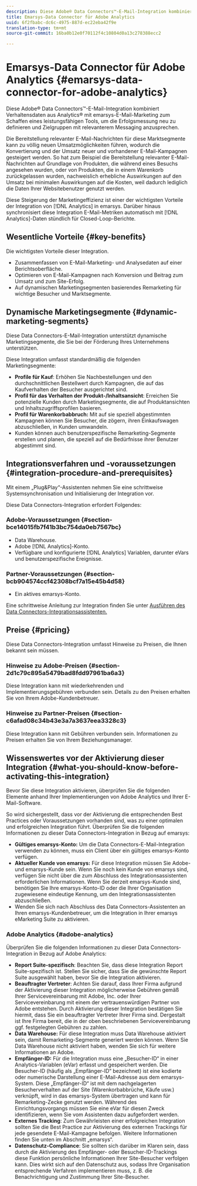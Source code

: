 ```yaml
---
description: Diese Adobe® Data Connectors™-E-Mail-Integration kombiniert Verhaltensdaten aus Analytics® mit emarsys-E-Mail-Marketing zum Schaffen eines leistungsfähigen Tools, um die Erfolgsmessung neu zu definieren und Zielgruppen mit relevanterem Messaging anzusprechen.
title: Emarsys-Data Connector für Adobe Analytics
uuid: 6f2fbabc-dc6c-4975-887d-ec22eba42f9e
translation-type: tm+mt
source-git-commit: 16ba0b12e0f70112f4c10804d0a13c278388ecc2

---
```



# Emarsys-Data Connector für Adobe Analytics {#emarsys-data-connector-for-adobe-analytics}

Diese Adobe® Data Connectors™-E-Mail-Integration kombiniert Verhaltensdaten aus Analytics® mit emarsys-E-Mail-Marketing zum Schaffen eines leistungsfähigen Tools, um die Erfolgsmessung neu zu definieren und Zielgruppen mit relevanterem Messaging anzusprechen.

Die Bereitstellung relevanter E-Mail-Nachrichten für diese Marktsegmente kann zu völlig neuen Umsatzmöglichkeiten führen, wodurch die Konvertierung und der Umsatz neuer und vorhandener E-Mail-Kampagnen gesteigert werden. So hat zum Beispiel die Bereitstellung relevanter E-Mail-Nachrichten auf Grundlage von Produkten, die während eines Besuchs angesehen wurden, oder von Produkten, die in einem Warenkorb zurückgelassen wurden, nachweislich erhebliche Auswirkungen auf den Umsatz bei minimalen Auswirkungen auf die Kosten, weil dadurch lediglich die Daten Ihrer Websitebenutzer genutzt werden.

Diese Steigerung der Marketingeffizienz ist einer der wichtigsten Vorteile der Integration von [!DNL Analytics] in emarsys. Darüber hinaus synchronisiert diese Integration E-Mail-Metriken automatisch mit [!DNL Analytics]-Daten stündlich für Closed-Loop-Berichte.

## Wesentliche Vorteile {#key-benefits}

Die wichtigsten Vorteile dieser Integration.

* Zusammenfassen von E-Mail-Marketing- und Analysedaten auf einer Berichtsoberfläche.
* Optimieren von E-Mail-Kampagnen nach Konversion und Beitrag zum Umsatz und zum Site-Erfolg.
* Auf dynamischen Marketingsegmenten basierendes Remarketing für wichtige Besucher und Marktsegmente.

## Dynamische Marketingsegmente {#dynamic-marketing-segments}

Diese Data Connectors-E-Mail-Integration unterstützt dynamische Marketingsegmente, die Sie bei der Förderung Ihres Unternehmens unterstützen.

Diese Integration umfasst standardmäßig die folgenden Marketingsegmente:

* **Profile für Kauf**: Erhöhen Sie Nachbestellungen und den durchschnittlichen Bestellwert durch Kampagnen, die auf das Kaufverhalten der Besucher ausgerichtet sind.
* **Profil für das Verhalten der Produkt-/Inhaltsansicht**: Erreichen Sie potenzielle Kunden durch Marketingsegmente, die auf Produktansichten und Inhaltszugriffsprofilen basieren.
* **Profil für Warenkorbabbruch:** Mit auf sie speziell abgestimmten Kampagnen können Sie Besucher, die zögern, ihren Einkaufswagen abzuschließen, in Kunden umwandeln.
* Kunden können auch benutzerspezifische Remarketing-Segmente erstellen und planen, die speziell auf die Bedürfnisse ihrer Benutzer abgestimmt sind.

## Integrationsverfahren und -voraussetzungen {#integration-procedure-and-prerequisites}

Mit einem „Plug&amp;Play“-Assistenten nehmen Sie eine schrittweise Systemsynchronisation und Initialisierung der Integration vor.

Diese Data Connectors-Integration erfordert Folgendes:

### Adobe-Voraussetzungen {#section-bce14015fb7f41b3bc754da0eb7567bc}

* Data Warehouse.
* Adobe [!DNL Analytics]-Konto.
* Verfügbare und konfigurierte [!DNL Analytics] Variablen, darunter eVars und benutzerspezifische Ereignisse.

### Partner-Voraussetzungen {#section-bcb904574ccf42308bcf7a15e45b4d58}

* Ein aktives emarsys-Konto.

Eine schrittweise Anleitung zur Integration finden Sie unter [Ausführen des Data Connectors-Integrationsassistenten.](/help/import/data-connectors/emarsys-overview/emarsys-wizard.md)

## Preise {#pricing}

Diese Data Connectors-Integration umfasst Hinweise zu Preisen, die Ihnen bekannt sein müssen.

### Hinweise zu Adobe-Preisen {#section-2d1c79c895a5479bad8fdd97961ba6a3}

Diese Integration kann mit wiederkehrenden und Implementierungsgebühren verbunden sein. Details zu den Preisen erhalten Sie von Ihrem Adobe-Kundenbetreuer.

### Hinweise zu Partner-Preisen {#section-c6afad08c34b43e3a7a3637eea3328c3}

Diese Integration kann mit Gebühren verbunden sein. Informationen zu Preisen erhalten Sie von Ihrem Beziehungsmanager.

## Wissenswertes vor der Aktivierung dieser Integration {#what-you-should-know-before-activating-this-integration}

Bevor Sie diese Integration aktivieren, überprüfen Sie die folgenden Elemente anhand Ihrer Implementierungen von Adobe Analytics und Ihrer E-Mail-Software.

So wird sichergestellt, dass vor der Aktivierung die entsprechenden Best Practices oder Voraussetzungen vorhanden sind, was zu einer optimalen und erfolgreichen Integration führt. Überprüfen Sie die folgenden Informationen zu dieser Data Connectors-Integration in Bezug auf emarsys:

* **Gültiges emarsys-Konto:** Um die Data Connectors-E-Mail-Integration verwenden zu können, muss ein Client über ein gültiges emarsys-Konto verfügen.
* **Aktueller Kunde von emarsys:** Für diese Integration müssen Sie Adobe- und emarsys-Kunde sein. Wenn Sie noch kein Kunde von emarsys sind, verfügen Sie nicht über die zum Abschluss des Integrationsassistenten erforderlichen Informationen. Wenn Sie derzeit emarsys-Kunde sind, benötigen Sie Ihre emarsys-Konto-ID oder die Ihrer Organisation zugewiesene eindeutige Kennung, um den Integrationsassistenten abzuschließen.
* Wenden Sie sich nach Abschluss des Data Connectors-Assistenten an Ihren emarsys-Kundenbetreuer, um die Integration in Ihrer emarsys eMarketing Suite zu aktivieren.

### Adobe Analytics {#adobe-analytics}

Überprüfen Sie die folgenden Informationen zu dieser Data Connectors-Integration in Bezug auf Adobe Analytics:

* **Report Suite-spezifisch**: Beachten Sie, dass diese Integration Report Suite-spezifisch ist. Stellen Sie sicher, dass Sie die gewünschte Report Suite ausgewählt haben, bevor Sie die Integration aktivieren.
* **Beauftragter Vertreter**: Achten Sie darauf, dass Ihrer Firma aufgrund der Aktivierung dieser Integration möglicherweise Gebühren gemäß Ihrer Servicevereinbarung mit Adobe, Inc. oder Ihrer Servicevereinbarung mit einem der vertrauenswürdigen Partner von Adobe entstehen. Durch Aktivierung dieser Integration bestätigen Sie hiermit, dass Sie ein beauftragter Vertreter Ihrer Firma sind. Dergestalt ist Ihre Firma bereit, die in der oben beschriebenen Servicevereinbarung ggf. festgelegten Gebühren zu zahlen.
* **Data Warehouse:** Für diese Integration muss Data Warehouse aktiviert sein, damit Remarketing-Segmente generiert werden können. Wenn Sie Data Warehouse nicht aktiviert haben, wenden Sie sich für weitere Informationen an Adobe.
* **Empfänger-ID:** Für die Integration muss eine „Besucher-ID“ in einer Analytics-Variablen (eVar) erfasst und gespeichert werden. Die Besucher-ID (häufig als „Empfänger-ID“ bezeichnet) ist eine kodierte oder numerische Darstellung einer E-Mail-Adresse aus dem emarsys-System. Diese „Empfänger-ID“ ist mit dem nachgelagerten Besucherverhalten auf der Site (Warenkorbabbrüche, Käufe usw.) verknüpft, wird in das emarsys-System übertragen und kann für Remarketing-Zecke genutzt werden. Während des Einrichtungsvorgangs müssen Sie eine eVar für diesen Zweck identifizieren, wenn Sie vom Assistenten dazu aufgefordert werden.
* **Externes Tracking**: Zum Gewährleisten einer erfolgreichen Integration sollten Sie die Best Practice zur Aktivierung des externen Trackings für jede gesendete E-Mail-Kampagne befolgen. Weitere Informationen finden Sie unten im Abschnitt „emarsys“.
* **Datenschutz-Compliance**: Sie sollten sich darüber im Klaren sein, dass durch die Aktivierung des Empfänger- oder Besucher-ID-Trackings diese Funktion persönliche Informationen Ihrer Site-Besucher verfolgen kann. Dies wirkt sich auf den Datenschutz aus, sodass Ihre Organisation entsprechende Verfahren implementieren muss, z. B. die Benachrichtigung und Zustimmung Ihrer Site-Besucher.

